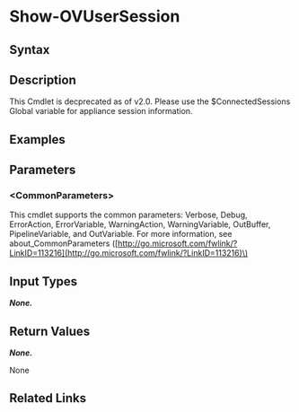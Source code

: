 ﻿---
description: Display user logon sessions.
---

# Show-OVUserSession

## Syntax

## Description

This Cmdlet is decprecated as of v2.0.  Please use the $ConnectedSessions Global variable for appliance session information.

## Examples

## Parameters

### &lt;CommonParameters&gt;

This cmdlet supports the common parameters: Verbose, Debug, ErrorAction, ErrorVariable, WarningAction, WarningVariable, OutBuffer, PipelineVariable, and OutVariable. For more information, see about\_CommonParameters \([http://go.microsoft.com/fwlink/?LinkID=113216](http://go.microsoft.com/fwlink/?LinkID=113216)\)

## Input Types

_**None.**_

## Return Values

_**None.**_

 None

## Related Links

